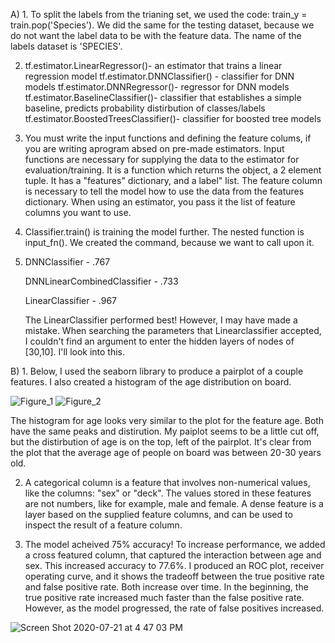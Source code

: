 A) 1. To split the labels from the trianing set, we used the code: train_y = train.pop('Species'). We did the same for the testing dataset, because we do not want the label data to be with the feature data. The name of the labels dataset is 'SPECIES'.

   2. tf.estimator.LinearRegressor()- an estimator that trains a linear regression model
      tf.estimator.DNNClassifier() - classifier for DNN models
      tf.estimator.DNNRegressor()- regressor for DNN models
      tf.estimator.BaselineClassifier()- classifier that establishes a simple baseline, predicts probability distirbution of classes/labels
      tf.estimator.BoostedTreesClassifier()- classifier for boosted tree models
      
   3. You must write the input functions and defining the feature colums, if you are writing aprogram absed on pre-made estimators. Input functions are necessary for supplying the data to the estimator for evaluation/training. It is a function which returns the object, a 2 element tuple. It has a "features" dictionary, and a label" list. The feature column is necessary to tell the model how to use the data from the features dictionary. When using an estimator, you pass it the list of feature columns you want to use. 
   
   4. Classifier.train() is training the model further. The nested function is input_fn(). We created the command, because we want to call upon it. 
   
   5. DNNClassifier - .767
   
      DNNLinearCombinedClassifier - .733
      
      LinearClassifier - .967
      
      The LinearClassifier performed best! However, I may have made a mistake. When searching the parameters that Linearclassifier accepted, I couldn't find an argument to enter the hidden layers of nodes of [30,10]. I'll look into this.
   
B) 1. Below, I used the seaborn library to produce a pairplot of a couple features. I also created a histogram of the age distribution on board. 

![Figure_1](https://user-images.githubusercontent.com/60228374/88090838-2b2caf80-cb5c-11ea-9acf-60324b69cd0b.png)
![Figure_2](https://user-images.githubusercontent.com/60228374/88091045-7d6dd080-cb5c-11ea-8786-6caf2dcb0da3.png)

   The histogram for age looks very similar to the plot for the feature age. Both have the same peaks and distirution. My paiplot seems to be a little cut off, but the distirbution of age is on the top, left of the pairplot. It's clear from the plot that the average age of people on board was between 20-30 years old. 
 
   2. A categorical column is a feature that involves non-numerical values, like the columns: "sex" or "deck". The values stored in these features are not numbers, like for example, male and female. A dense feature is a layer based on the supplied feature columns, and can be used to inspect the result of a feature column. 
   
   3. The model acheived 75% accuracy! To increase performance, we added a cross featured column, that captured the interaction between age and sex. This increased accuracy to 77.6%. I produced an ROC plot, receiver operating curve, and it shows the tradeoff between the true positive rate and false positive rate. Both increase over time. In the beginning, the true positive rate increased much faster than the false positive rate. However, as the model progressed, the rate of false positives increased. 

![Screen Shot 2020-07-21 at 4 47 03 PM](https://user-images.githubusercontent.com/60228374/88105382-d300a800-cb71-11ea-976d-607299afebbe.png)
